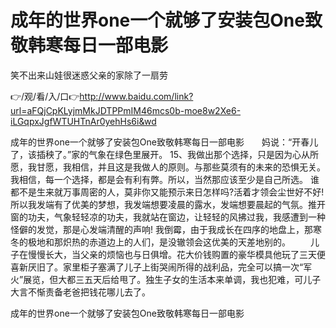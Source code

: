 # 成年的世界one一个就够了安装包One致敬韩寒每日一部电影
笑不出来山娃很迷惑父亲的家除了一扇劳

👉/观/看/入/口👉http://www.baidu.com/link?url=aFQjCpKLyjmMkJDTPPmIM46mcs0b-moe8w2Xe6-iLGqpxJgfWTUHTnAr0yehHs6i&wd

成年的世界one一个就够了安装包One致敬韩寒每日一部电影　　妈说：“开春儿了，该插秧了。”家的气象在绿色里展开。
	15、我做出那个选择，只是因为心从所愿，我甘愿，我相信，并且这是我做人的原则。与那些莫须有的未来的恐惧无关。我相信，每一个选择，都是会有利有弊。所以，当然那应该至少是自己所选。
谁都不是生来就万事周密的人，莫非你又能预示来日怎样吗?活着才领会尘世好不好!所以我发端有了优美的梦想，我发端想要凌晨的露水，发端想要晨起的气氛。推开窗的功夫，气象轻轻凉的功夫，我就站在窗边，让轻轻的风拂过我，我感遭到一种怪僻的发觉，那是心发端清醒的声响!
我倒霉，由于我成长在四序的地盘上，那寒冬的极地和那炽热的赤道边上的人们，是没辙领会这优美的天差地别的。
　　儿子在慢慢长大，当父亲的烦恼也与日俱增。花大价钱购置的豪华模具他玩了三天便喜新厌旧了。家里柜子塞满了儿子上街哭闹所得的战利品，完全可以搞一次“军火”展览，但大都三五天后给甩了。独生子女的生活本来单调，我也犯难，可儿子大言不惭责备老爸把钱花哪儿去了。

成年的世界one一个就够了安装包One致敬韩寒每日一部电影
